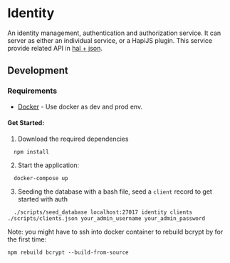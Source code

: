 # Identity

An identity management, authentication and authorization service. It can server as either an individual service, or a HapiJS plugin. This service provide related API in [hal + json](https://apigility.org/documentation/api-primer/halprimer).

## Development

### Requirements
  * [Docker](https://www.docker.com/) - Use docker as dev and prod env.

#### Get Started:

  1. Download the required dependencies
  ```
    npm install
  ```

  2. Start the application:

  ```
    docker-compose up
  ```

  3. Seeding the database with a bash file, seed a `client` record to get started with auth
  ```
    ./scripts/seed_database localhost:27017 identity clients ./scripts/clients.json your_admin_username your_admin_password
  ```

  Note: you might have to ssh into docker container to rebuild bcrypt by for the first time:
  ```
  npm rebuild bcrypt --build-from-source
  ```

